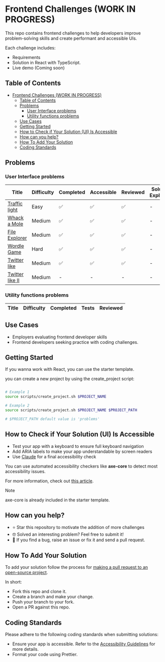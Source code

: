 # Frontend Challenges (WORK IN PROGRESS)

This repo contains frontend challenges to help developers improve problem-solving skills and create performant and accessible UIs.

Each challenge includes:

- Requirements
- Solution in React with TypeScript.
- Live demo (Coming soon)

## Table of Contents

- [Frontend Challenges (WORK IN PROGRESS)](#frontend-challenges-work-in-progress)
  - [Table of Contents](#table-of-contents)
  - [Problems](#problems)
    - [User Interface problems](#user-interface-problems)
    - [Utility functions problems](#utility-functions-problems)
  - [Use Cases](#use-cases)
  - [Getting Started](#getting-started)
  - [How to Check if Your Solution (UI) Is Accessible](#how-to-check-if-your-solution-ui-is-accessible)
  - [How can you help?](#how-can-you-help)
  - [How To Add Your Solution](#how-to-add-your-solution)
  - [Coding Standards](#coding-standards)

## Problems

### User Interface problems

<p align="center">

| Title                                         | Difficulty | Completed | Accessible | Reviewed | Solution Explained |
| --------------------------------------------- | ---------- | --------- | ---------- | -------- | ------------------ |
| [Traffic light](/problems/traffic-light/)     | Easy       | ✅        | ✅         | ✅       | -                  |
| [Whack a Mole](/problems/whack-a-mole/)       | Medium     | ✅        | ✅         | ✅       | -                  |
| [File Explorer](/problems/file-explorer/)     | Medium     | ✅        | ✅         | ✅       | -                  |
| [Wordle Game](/problems/wordle-game/)         | Hard       | ✅        | ✅         | ✅       | -                  |
| [Twitter like](/problems/twitter-like/)       | Medium     | ✅        | ✅         | ✅       | -                  |
| [Twitter like II](/problems/twitter-like-II/) | Medium     | -         | -          | -        | -                  |

</p>

### Utility functions problems

<p align="center">

| Title | Difficulty | Completed | Tests | Reviewed |
| ----- | ---------- | --------- | ----- | -------- |

## Use Cases

- Employers evaluating frontend developer skills
- Frontend developers seeking practice with coding challenges.

## Getting Started

If you wanna work with React, you can use the starter template.

you can create a new project by using the create_project script:

```bash

# Example 1
source scripts/create_project.sh $PROJECT_NAME

# Example 2
source scripts/create_project.sh $PROJECT_NAME $PROJECT_PATH

# $PROJECT_PATH default value is 'problems'
```

## How to Check if Your Solution (UI) Is Accessible

- Test your app with a keyboard to ensure full keyboard navigation
- Add ARIA labels to make your app understandable by screen readers
- Use [Claude](https://www.anthropic.com/index/claude) for a final accessibility check

You can use automated accessibility checkers like **axe-core** to detect most accessibility issues.

For more information, check out [this article](https://larsmagnus.co/blog/how-to-test-for-accessibility-with-axe-core-in-next-js-and-react).

> [!NOTE]  
> axe-core is already included in the starter template.

## How can you help?

- ⭐️ Star this repository to motivate the addition of more challenges
- 🤓 Solved an interesting problem? Feel free to submit it!
- 🐞 If you find a bug, raise an issue or fix it and send a pull request.

## How To Add Your Solution

To add your solution follow the process for [making a pull request to an open-source project](https://github.com/gabrieldemarmiesse/getting_started_open_source).

In short:

- Fork this repo and clone it.
- Create a branch and make your change.
- Push your branch to your fork.
- Open a PR against this repo.

## Coding Standards

Please adhere to the following coding standards when submitting solutions:

- Ensure your app is accessible. Refer to the [Accessibility Guidelines](#how-to-check-if-your-solution-ui-is-accessible) for more details.
- Format your code using Prettier.
